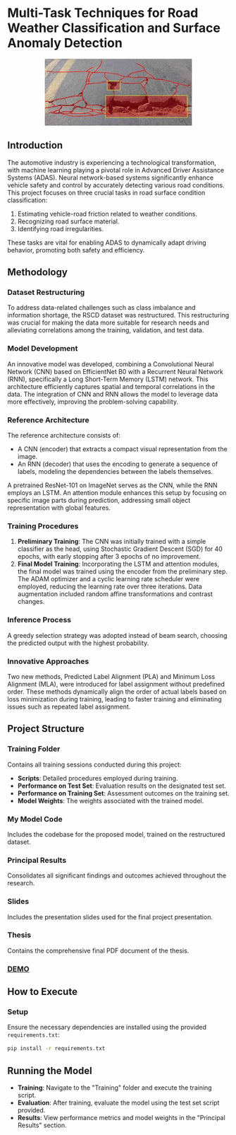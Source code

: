 # Multi-Task Techniques for Road Weather Classification and Surface Anomaly Detection

<div align="center">
  <img src="RoadSufaceInspection.jpeg" alt="Road Suface Inspection">
</div>

## Introduction

The automotive industry is experiencing a technological transformation, with machine learning playing a pivotal role in Advanced Driver Assistance Systems (ADAS). Neural network-based systems significantly enhance vehicle safety and control by accurately detecting various road conditions. This project focuses on three crucial tasks in road surface condition classification:

1. Estimating vehicle-road friction related to weather conditions.
2. Recognizing road surface material.
3. Identifying road irregularities.

These tasks are vital for enabling ADAS to dynamically adapt driving behavior, promoting both safety and efficiency.

## Methodology

### Dataset Restructuring

To address data-related challenges such as class imbalance and information shortage, the RSCD dataset was restructured. This restructuring was crucial for making the data more suitable for research needs and alleviating correlations among the training, validation, and test data.

### Model Development

An innovative model was developed, combining a Convolutional Neural Network (CNN) based on EfficientNet B0 with a Recurrent Neural Network (RNN), specifically a Long Short-Term Memory (LSTM) network. This architecture efficiently captures spatial and temporal correlations in the data. The integration of CNN and RNN allows the model to leverage data more effectively, improving the problem-solving capability.

### Reference Architecture

The reference architecture consists of:
- A CNN (encoder) that extracts a compact visual representation from the image.
- An RNN (decoder) that uses the encoding to generate a sequence of labels, modeling the dependencies between the labels themselves.

A pretrained ResNet-101 on ImageNet serves as the CNN, while the RNN employs an LSTM. An attention module enhances this setup by focusing on specific image parts during prediction, addressing small object representation with global features.

### Training Procedures

1. **Preliminary Training**: The CNN was initially trained with a simple classifier as the head, using Stochastic Gradient Descent (SGD) for 40 epochs, with early stopping after 3 epochs of no improvement.
2. **Final Model Training**: Incorporating the LSTM and attention modules, the final model was trained using the encoder from the preliminary step. The ADAM optimizer and a cyclic learning rate scheduler were employed, reducing the learning rate over three iterations. Data augmentation included random affine transformations and contrast changes.

### Inference Process

A greedy selection strategy was adopted instead of beam search, choosing the predicted output with the highest probability.

### Innovative Approaches

Two new methods, Predicted Label Alignment (PLA) and Minimum Loss Alignment (MLA), were introduced for label assignment without predefined order. These methods dynamically align the order of actual labels based on loss minimization during training, leading to faster training and eliminating issues such as repeated label assignment.

## Project Structure

### Training Folder

Contains all training sessions conducted during this project:

- **Scripts**: Detailed procedures employed during training.
- **Performance on Test Set**: Evaluation results on the designated test set.
- **Performance on Training Set**: Assessment outcomes on the training set.
- **Model Weights**: The weights associated with the trained model.

### My Model Code

Includes the codebase for the proposed model, trained on the restructured dataset.

### Principal Results

Consolidates all significant findings and outcomes achieved throughout the research.

### Slides

Includes the presentation slides used for the final project presentation.

### Thesis

Contains the comprehensive final PDF document of the thesis.

### [DEMO](https://www.youtube.com/watch?v=Dcm0ewmD4eM)

## How to Execute

### Setup

Ensure the necessary dependencies are installed using the provided `requirements.txt`:

```bash
pip install -r requirements.txt
```

## Running the Model

- **Training**: Navigate to the "Training" folder and execute the training script.
- **Evaluation**: After training, evaluate the model using the test set script provided.
- **Results**: View performance metrics and model weights in the "Principal Results" section.
